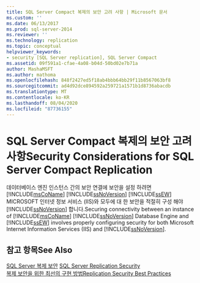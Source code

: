 ```yaml
---
title: SQL Server Compact 복제의 보안 고려 사항 | Microsoft 문서
ms.custom: ''
ms.date: 06/13/2017
ms.prod: sql-server-2014
ms.reviewer: ''
ms.technology: replication
ms.topic: conceptual
helpviewer_keywords:
- security [SQL Server replication], SQL Server Compact
ms.assetid: 09f591a1-cfae-4a08-b04d-50bd02e7b71a
author: MashaMSFT
ms.author: mathoma
ms.openlocfilehash: 848f2427ed5f18ab4bbb64bb29f11b8567063bf8
ms.sourcegitcommit: ad4d92dce894592a259721a1571b1d8736abacdb
ms.translationtype: MT
ms.contentlocale: ko-KR
ms.lasthandoff: 08/04/2020
ms.locfileid: "87736155"
---
```

# <a name="security-considerations-for-sql-server-compact-replication"></a><span data-ttu-id="67a95-102">SQL Server Compact 복제의 보안 고려 사항</span><span class="sxs-lookup"><span data-stu-id="67a95-102">Security Considerations for SQL Server Compact Replication</span></span>
  <span data-ttu-id="67a95-103">데이터베이스 엔진 인스턴스 간의 보안 연결에 보안을 설정 하려면 [!INCLUDE[msCoName](../../../includes/msconame-md.md)] [!INCLUDE[ssNoVersion](../../../includes/ssnoversion-md.md)] [!INCLUDE[ssEW](../../../includes/ssew-md.md)] MICROSOFT 인터넷 정보 서비스 (IIS)와 모두에 대 한 보안을 적절히 구성 해야 [!INCLUDE[ssNoVersion](../../../includes/ssnoversion-md.md)] 합니다.</span><span class="sxs-lookup"><span data-stu-id="67a95-103">Securing connectivity between an instance of [!INCLUDE[msCoName](../../../includes/msconame-md.md)] [!INCLUDE[ssNoVersion](../../../includes/ssnoversion-md.md)] Database Engine and [!INCLUDE[ssEW](../../../includes/ssew-md.md)] involves properly configuring security for both Microsoft Internet Information Services (IIS) and [!INCLUDE[ssNoVersion](../../../includes/ssnoversion-md.md)].</span></span>  
  
## <a name="see-also"></a><span data-ttu-id="67a95-104">참고 항목</span><span class="sxs-lookup"><span data-stu-id="67a95-104">See Also</span></span>  
 <span data-ttu-id="67a95-105">[SQL Server 복제 보안](view-and-modify-replication-security-settings.md) </span><span class="sxs-lookup"><span data-stu-id="67a95-105">[SQL Server Replication Security](view-and-modify-replication-security-settings.md) </span></span>  
 [<span data-ttu-id="67a95-106">복제 보안을 위한 최선의 구현 방법</span><span class="sxs-lookup"><span data-stu-id="67a95-106">Replication Security Best Practices</span></span>](replication-security-best-practices.md)  
  
  
